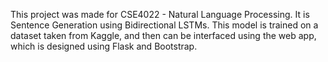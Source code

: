 This project was made for CSE4022 - Natural Language Processing. It is Sentence Generation using Bidirectional LSTMs. This model is trained on a dataset taken from Kaggle, and then can be interfaced using the web app, which is designed using Flask and Bootstrap.